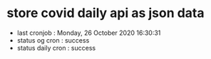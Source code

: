 # store covid daily api as json data

- last cronjob : Monday, 26 October 2020 16:30:31
- status og cron : success
- status daily cron : success
      
      